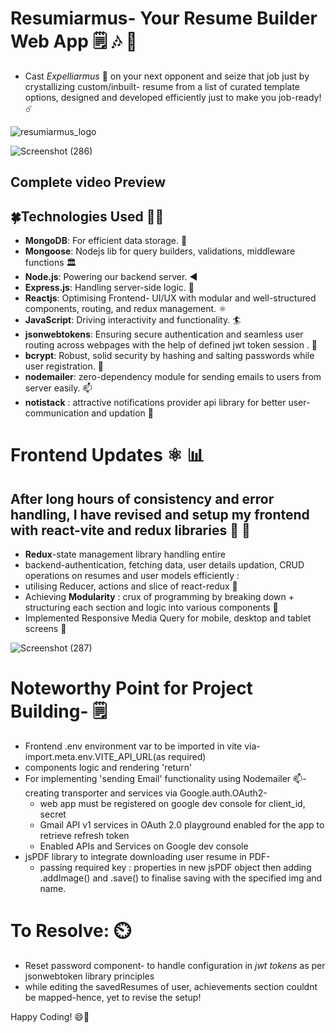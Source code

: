 # Resumiarmus- Your Resume Builder Web App 🗒️ 🎶 📄
- Cast *Expelliarmus* 🌟 on your next opponent and seize that job just by crystallizing custom/inbuilt- resume from a list of 
curated template options, designed and developed efficiently just to make you job-ready! ☄️

![resumiarmus_logo](https://github.com/Nkovaturient/Resumiarmus-Your-Resume-Builder-Web-App/assets/127786136/56befdd1-4859-417f-9ba4-dbac6f7d12ca)

![Screenshot (286)](https://github.com/Nkovaturient/Resumiarmus-Your-Resume-Builder-Web-App/assets/127786136/af074bfa-1a73-444d-b4c3-068a002c95b3)

## Complete video Preview



## 🍀Technologies Used 🧑‍💻

- **MongoDB**: For efficient data storage. 🏪
- **Mongoose**: Nodejs lib for query builders, validations, middleware functions 🏛️
- **Node.js**: Powering our backend server. ◀️
- **Express.js**: Handling server-side logic. 🧮
- **Reactjs**: Optimising Frontend- UI/UX with modular and well-structured components, routing, and redux management. ⚛️
- **JavaScript**: Driving interactivity and functionality. 🏄
- **jsonwebtokens**: Ensuring secure authentication and seamless user routing across webpages with the help of defined jwt token session . 🛂
- **bcrypt**: Robust, solid security by hashing and salting passwords while user registration. 🔐
- **nodemailer**: zero-dependency module for sending emails to users from server easily. 📫
- **notistack** : attractive notifications provider api library for better user-communication and updation 🔔

# Frontend Updates  ⚛️ 📊
## After long hours of consistency and error handling, I have revised and setup my frontend with react-vite and redux libraries 🗽 🥳
-  **Redux**-state management library handling entire
- backend-authentication, fetching data, user details updation, CRUD operations on resumes and user models efficiently :
- utilising Reducer, actions and slice of react-redux 📃
- Achieving **Modularity** : crux of programming by breaking down + structuring each section and logic into various components 📔
- Implemented Responsive Media Query for mobile, desktop and tablet screens 🌟
  
![Screenshot (287)](https://github.com/Nkovaturient/Resumiarmus-Your-Resume-Builder-Web-App/assets/127786136/4b221ac8-1a42-4e0d-90be-87c3b9b77b7b)

# Noteworthy Point for Project Building- 🗒️
- Frontend .env environment var to be imported in vite via- import.meta.env.VITE_API_URL(as required)
- components logic and rendering 'return'
- For implementing 'sending Email' functionality using Nodemailer 📫- creating transporter and services via Google.auth.OAuth2-
   - web app must be registered on google dev console for client_id, secret
   - Gmail API v1 services in OAuth 2.0 playground enabled for the app to retrieve refresh token
   - Enabled APIs and Services on Google dev console
- jsPDF library to integrate downloading user resume in PDF-
   - passing required key : properties in new jsPDF object then adding .addImage() and .save() to finalise saving with the specified img and name.


# To Resolve: ⏲️
- Reset password component- to handle configuration in *jwt tokens* as per jsonwebtoken library principles
- while editing the savedResumes of user, achievements section couldnt be mapped-hence, yet to revise the setup!

Happy Coding! 😄💙
